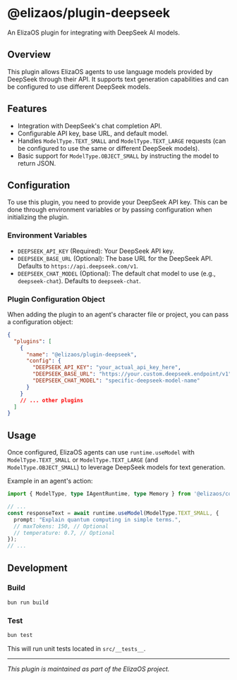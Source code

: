 # @elizaos/plugin-deepseek

An ElizaOS plugin for integrating with DeepSeek AI models.

## Overview

This plugin allows ElizaOS agents to use language models provided by DeepSeek through their API. It supports text generation capabilities and can be configured to use different DeepSeek models.

## Features

-   Integration with DeepSeek's chat completion API.
-   Configurable API key, base URL, and default model.
-   Handles `ModelType.TEXT_SMALL` and `ModelType.TEXT_LARGE` requests (can be configured to use the same or different DeepSeek models).
-   Basic support for `ModelType.OBJECT_SMALL` by instructing the model to return JSON.

## Configuration

To use this plugin, you need to provide your DeepSeek API key. This can be done through environment variables or by passing configuration when initializing the plugin.

### Environment Variables

-   `DEEPSEEK_API_KEY` (Required): Your DeepSeek API key.
-   `DEEPSEEK_BASE_URL` (Optional): The base URL for the DeepSeek API. Defaults to `https://api.deepseek.com/v1`.
-   `DEEPSEEK_CHAT_MODEL` (Optional): The default chat model to use (e.g., `deepseek-chat`). Defaults to `deepseek-chat`.

### Plugin Configuration Object

When adding the plugin to an agent's character file or project, you can pass a configuration object:

```json
{
  "plugins": [
    {
      "name": "@elizaos/plugin-deepseek",
      "config": {
        "DEEPSEEK_API_KEY": "your_actual_api_key_here",
        "DEEPSEEK_BASE_URL": "https://your.custom.deepseek.endpoint/v1",
        "DEEPSEEK_CHAT_MODEL": "specific-deepseek-model-name"
      }
    }
    // ... other plugins
  ]
}
```

## Usage

Once configured, ElizaOS agents can use `runtime.useModel` with `ModelType.TEXT_SMALL` or `ModelType.TEXT_LARGE` (and `ModelType.OBJECT_SMALL`) to leverage DeepSeek models for text generation.

Example in an agent's action:

```typescript
import { ModelType, type IAgentRuntime, type Memory } from '@elizaos/core';

// ...
const responseText = await runtime.useModel(ModelType.TEXT_SMALL, {
  prompt: "Explain quantum computing in simple terms.",
  // maxTokens: 150, // Optional
  // temperature: 0.7, // Optional
});
// ...
```

## Development

### Build

```bash
bun run build
```

### Test

```bash
bun test
```

This will run unit tests located in `src/__tests__`.

---

*This plugin is maintained as part of the ElizaOS project.*
